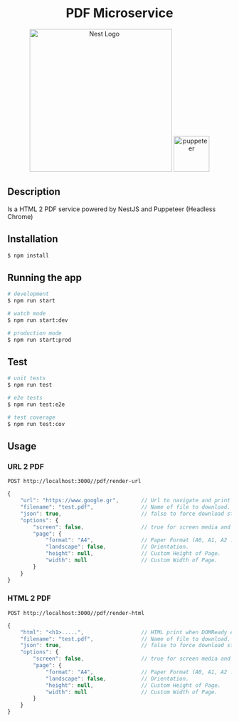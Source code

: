 <h1 align="center">PDF Microservice</h1>
<p align="center">
  <a href="http://nestjs.com/" target="blank"><img src="https://nestjs.com/img/logo_text.svg" width="320" alt="Nest Logo" /></a>
  <a href="https://github.com/GoogleChrome/puppeteer" target="blank"><img src="https://developers.google.com/web/tools/images/puppeteer.png" width="80" alt="puppeteer" /></a>
</p>

## Description

Is a HTML 2 PDF service powered by NestJS and Puppeteer (Headless Chrome)

## Installation

```bash
$ npm install
```

## Running the app

```bash
# development
$ npm run start

# watch mode
$ npm run start:dev

# production mode
$ npm run start:prod
```

## Test

```bash
# unit tests
$ npm run test

# e2e tests
$ npm run test:e2e

# test coverage
$ npm run test:cov
```

## Usage

### URL 2 PDF

```http
POST http://localhost:3000//pdf/render-url
```
```js
{
    "url": "https://www.google.gr",       // Url to navigate and print to pdf.
    "filename": "test.pdf",               // Name of file to download.
    "json": true,                         // false to force download stream file.
    "options": {
        "screen": false,                  // true for screen media and not print.
        "page": {
            "format": "A4",               // Paper Format (A0, A1, A2 ...).
            "landscape": false,           // Orientation.
            "height": null,               // Custom Height of Page.
            "width": null                 // Custom Width of Page.
        }
    }
}
```

### HTML 2 PDF

```http
POST http://localhost:3000//pdf/render-html
```

```js
{
    "html": "<h1>.....",                  // HTML print when DOMReady event trigged.
    "filename": "test.pdf",               // Name of file to download.
    "json": true,                         // false to force download stream file.
    "options": {
        "screen": false,                  // true for screen media and not print.
        "page": {
            "format": "A4",               // Paper Format (A0, A1, A2 ...).
            "landscape": false,           // Orientation.
            "height": null,               // Custom Height of Page.
            "width": null                 // Custom Width of Page.
        }
    }
}
```
